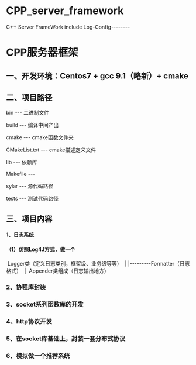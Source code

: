 # CPP_server_framework
C++ Server FrameWork include Log-Config--------

# CPP服务器框架

## 一、开发环境：Centos7 + gcc 9.1（略新）+ cmake

## 二、项目路径

bin --- 二进制文件

build --- 编译中间产出

cmake --- cmake函数文件夹

CMakeList.txt --- cmake描述定义文件

lib --- 依赖库

Makefile --- 

sylar --- 源代码路径

tests --- 测试代码路径



## 三、项目内容

#### 1、日志系统

#### （1）仿照Log4J方式，做一个

​	Logger类（定义日志类别，框架级、业务级等等）
​	   |
​	   |---------Formatter（日志格式）
​	   |
​	Appender类组成（日志输出地方）

### 2、协程库封装



### 3、socket系列函数库的开发



### 4、http协议开发



### 5、在socket库基础上，封装一套分布式协议



### 6、模拟做一个推荐系统


